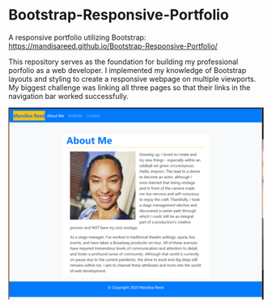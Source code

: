 # Bootstrap-Responsive-Portfolio
A responsive portfolio utilizing Bootstrap: https://mandisareed.github.io/Bootstrap-Responsive-Portfolio/

This repository serves as the foundation for building my professional porfolio as a web developer. I implemented my knowledge of Bootstrap layouts and styling to create a responsive webpage on multiple viewports. My biggest challenge was linking all three pages so that their links in the navigation bar worked successfully.

![index-screenshot](index-screenshot.png)
